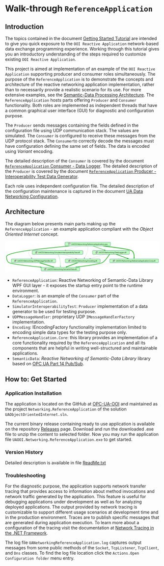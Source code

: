 # Walk-through `ReferenceApplication`

## Introduction

The topics contained in the document [Getting Started Tutorial](../../Networking/SemanticData/READMEGettingStartedTutorial.md) are intended to give you quick exposure to the `OOI Reactive Application` network-based data exchange programming experience. Working through this tutorial gives you an introductory understanding of the steps required to customize existing  `OOI Reactive Application`.

This project is aimed at implementation of an example of the `OOI Reactive Application` supporting producer and consumer roles simultaneously. The purpose of the `ReferenceApplication` is to demonstrate the concepts and architecture of the reactive networking application implementation, rather than to necessarily provide a realistic scenario for its use. For more extensive examples, see the [Semantic-Data Processing Architecture](../../SemanticData/README.MD).
The `ReferenceApplication` hosts parts offering `Producer` and `Consumer` functionality. Both roles are implemented as independent threads that have a common graphical user interface (GUI) for diagnostic and configuration purpose.
 
The `Producer` sends messages containing the fields defined in the configuration file using UDP communication stack. The values are simulated. The `Consumer` is configured to receive these messages from the UDP protocol stack. The `Consumer`to correctly decode the messages must have configuration defining the same set of fields. The data is encoded using *Variant* encoding.

The detailed description of the `Consumer` is covered by the document [`ReferenceApplication` Consumer - Data Logger](../../Networking/DataLogger/README.md). The detailed description of the `Producer` is covered by the document  [`ReferenceApplication` Producer - Interoperability Test Data Generator](../../Networking/SimulatorInteroperabilityTest/README.md).

Each role uses independent configuration file. The detailed description of the configuration maintenance is captured in the document [UA Data Networking Configuration](../../Configuration/Networking/README.MD#ua-data-networking-configuration).

<!--

Note: in current version it is not supported.

By the user interface (UI) remote host name and port numbers can be modified. The IP address is resolved using DNS. Use the update buttons to start communication to apply new settings. The user interface provides also some diagnostic information. All received values are logged and displayed as the list with the time prefix.

-->

## Architecture

The diagram below presents main parts making up the `ReferenceApplication` - an example application compliant with the *Object Oriented Internet* concept.

![ReferenceApplication Architecture 4.0.0](../../CommonResources/Media/UAOOI.Networking.ReferenceApplication.Layers..png)

- `ReferenceApplication`: Reactive Networking of Semantic-Data Library WPF GUI layer - it exposes the startup entry point to the runtime environment.
- `DataLogger`: is an example of the `Consumer` part of the `ReferenceApplication`.
- `SimulatorInteroperabilityTest`: `Producer` implementation of a data generator to be used for testing purpose.
- `UDPMessageHandler`: proprietary UDP `IMessageHandlerFactory` implementation.
- `Encoding`: IEncodingFactory functionality  implementation limited to encoding simple data types for the testing purpose only.
- `ReferenceApplication.Core`: this library provides an implementation of a core functionality required by the `ReferenceApplication` and all its components that are helpful in writing well-structured and maintainable applications.
- `SemanticData`: *Reactive Networking of Semantic-Data Library* library based on [OPC UA Part 14 Pub/Sub](../../Networking/SemanticData/README.PubSubMTF.md).

## How to: Get Started

### Application Installation

The application is located on the GitHub at [OPC-UA-OOI](https://github.com/mpostol/OPC-UA-OOI) and maintained as the project `Networking.ReferenceApplication` of the solution `UAObjectOrientedInternet.sln`.

The current binary release containing ready to use application is available on the repository [Releases][OOI.Releases] page. Download and run the downloaded .exe file to unzip the content to selected folder. Now you may run the application file `UAOOI.Networking.ReferenceApplication.exe` to get started.

### Version History

Detailed description is available in file [ReadMe.txt](ReadMe.txt)

### Troubleshooting

For the diagnostic purpose, the application supports network transfer tracing that provides access to information about method invocations and network traffic generated by the application. This feature is useful for debugging applications under development as well as for analyzing deployed applications. The output provided by network tracing is customizable to support different usage scenarios at development time and in the production environment. Traces are to publish specific messages that are generated during application execution. To learn more about a configuration of the tracing visit the documentation at [Network Tracing in the .NET Framework](https://msdn.microsoft.com/en-us/library/hyb3xww8.aspx). 

The log file `UANetworkingReferenceApplication.log` captures output messages from some public methods of the `Socket`, `TcpListener`, `TcpClient`, and `Dns` classes. To find the log file location click the `Actions.Open Configuration folder` menu entry.

[OOI.Releases]:https://github.com/mpostol/OPC-UA-OOI/releases
